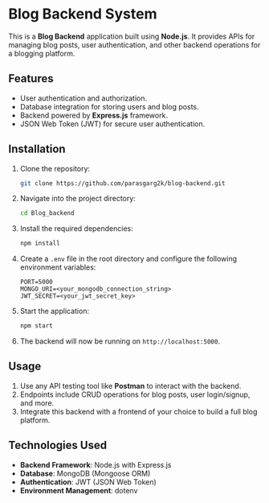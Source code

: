 # Blog Backend System

This is a **Blog Backend** application built using **Node.js**. It provides APIs for managing blog posts, user authentication, and other backend operations for a blogging platform.

## Features
- User authentication and authorization.
- Database integration for storing users and blog posts.
- Backend powered by **Express.js** framework.
- JSON Web Token (JWT) for secure user authentication.


## Installation

1. Clone the repository:
   ```bash
   git clone https://github.com/parasgarg2k/blog-backend.git
   ```

2. Navigate into the project directory:
   ```bash
   cd Blog_backend
   ```

3. Install the required dependencies:
   ```bash
   npm install
   ```

4. Create a `.env` file in the root directory and configure the following environment variables:
   ```
   PORT=5000
   MONGO_URI=<your_mongodb_connection_string>
   JWT_SECRET=<your_jwt_secret_key>
   ```

5. Start the application:
   ```bash
   npm start
   ```

6. The backend will now be running on `http://localhost:5000`.

## Usage

1. Use any API testing tool like **Postman** to interact with the backend.
2. Endpoints include CRUD operations for blog posts, user login/signup, and more.
3. Integrate this backend with a frontend of your choice to build a full blog platform.

## Technologies Used

- **Backend Framework**: Node.js with Express.js
- **Database**: MongoDB (Mongoose ORM)
- **Authentication**: JWT (JSON Web Token)
- **Environment Management**: dotenv





